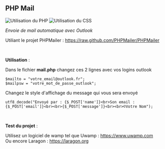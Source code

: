 <h2>PHP Mail</h2>
<a title="Utilisation du PHP"><img alt="Utilisation du PHP" src="https://img.shields.io/badge/PHP-Utilisation%20du%20PHP-purple"></a> <a title="Utilisation du CSS"><img alt="Utilisation du CSS" src="https://img.shields.io/badge/CSS-Utilisation%20du%20CSS-red"></a>
  
  <br>
  
*Envoie de mail automatique avec Outlook*

Utiliant le projet PHPMailer : https://raw.github.com/PHPMailer/PHPMailer

<br>

__Utilisation__ :

Dans le fichier __mail.php__ changez ces 2 lignes avec vos logins outlook

```
$mailto = "votre_email@outlook.fr";
$mailpsw = "votre_mot_de_passe_outlook";
```

Changez le style d'affichage du message qui vous sera envoyé

```
utf8_decode("Envoyé par : {$_POST['name']}<br>Son email : {$_POST['email']}<br><br>{$_POST['message']}<br><br>©Votre Nom");
```

<br>

__Test du projet__ :

Utilisez un logiciel de wamp tel que Uwamp : https://www.uwamp.com
<br>
Ou encore Laragon : https://laragon.org
